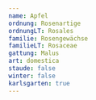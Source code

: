 ```yaml
---
name: Apfel
ordnung: Rosenartige
ordnungLT: Rosales
familie: Rosengewächse
familieLT: Rosaceae
gattung: Malus
art: domestica
staude: false
winter: false
karlsgarten: true
---
```

